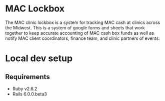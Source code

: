 # MAC Lockbox

The MAC clinic lockbox is a system for tracking MAC cash at clinics across the Midwest. This is a system of google forms and sheets that work together to keep accurate accounting of MAC cash box funds as well as notify MAC client coordinators, finance team, and clinic partners of events.

# Local dev setup
## Requirements
* Ruby v2.6.2
* Rails 6.0.0.beta3
